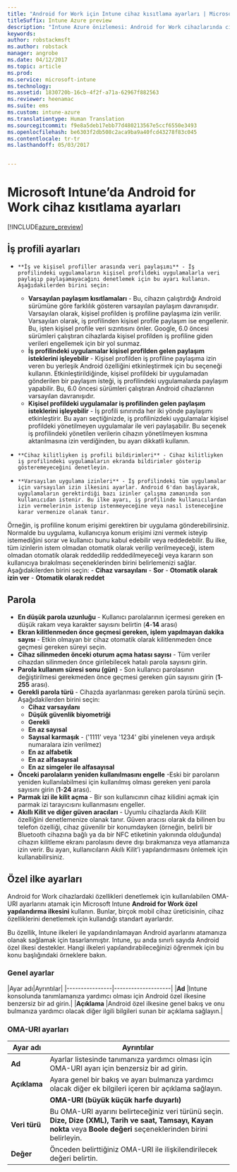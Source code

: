 ```yaml
---
title: "Android for Work için Intune cihaz kısıtlama ayarları | Microsoft Docs"
titleSuffix: Intune Azure preview
description: "Intune Azure önizlemesi: Android for Work cihazlarında cihaz ayarlarını ve işlevselliğini denetlemek için kullanabileceğiniz Intune ayarlarını öğrenin."
keywords: 
author: robstackmsft
ms.author: robstack
manager: angrobe
ms.date: 04/12/2017
ms.topic: article
ms.prod: 
ms.service: microsoft-intune
ms.technology: 
ms.assetid: 1830720b-16cb-4f2f-a71a-62967f882563
ms.reviewer: heenamac
ms.suite: ems
ms.custom: intune-azure
ms.translationtype: Human Translation
ms.sourcegitcommit: f9e8a5deb17ebb77d480213567e5ccf6550e3493
ms.openlocfilehash: be6303f2db508c2aca9ba9a40fcd43278f83c045
ms.contentlocale: tr-tr
ms.lasthandoff: 05/03/2017


---
```


# <a name="android-for-work-device-restriction-settings-in-microsoft-intune"></a>Microsoft Intune’da Android for Work cihaz kısıtlama ayarları

[!INCLUDE[azure_preview](../includes/azure_preview.md)]

## <a name="work-profile-settings"></a>İş profili ayarları
-     **İş ve kişisel profiller arasında veri paylaşımı** - İş profilindeki uygulamaların kişisel profildeki uygulamalarla veri paylaşıp paylaşamayacağını denetlemek için bu ayarı kullanın. Aşağıdakilerden birini seçin:
    - **Varsayılan paylaşım kısıtlamaları** - Bu, cihazın çalıştırdığı Android sürümüne göre farklılık gösteren varsayılan paylaşım davranışıdır. Varsayılan olarak, kişisel profilden iş profiline paylaşıma izin verilir. Varsayılan olarak, iş profilinden kişisel profile paylaşım ise engellenir. Bu, işten kişisel profile veri sızıntısını önler. Google, 6.0 öncesi sürümleri çalıştıran cihazlarda kişisel profilden iş profiline giden verileri engellemek için bir yol sunmaz.  
    - **İş profilindeki uygulamalar kişisel profilden gelen paylaşım isteklerini işleyebilir** - Kişisel profilden iş profiline paylaşıma izin veren bu yerleşik Android özelliğini etkinleştirmek için bu seçeneği kullanın. Etkinleştirildiğinde, kişisel profildeki bir uygulamadan gönderilen bir paylaşım isteği, iş profilindeki uygulamalarda paylaşım yapabilir. Bu, 6.0 öncesi sürümleri çalıştıran Android cihazlarının varsayılan davranışıdır.
    - **Kişisel profildeki uygulamalar iş profilinden gelen paylaşım isteklerini işleyebilir** - İş profili sınırında her iki yönde paylaşımı etkinleştirir. Bu ayarı seçtiğinizde, iş profilinizdeki uygulamalar kişisel profildeki yönetilmeyen uygulamalar ile veri paylaşabilir.  Bu seçenek iş profilindeki yönetilen verilerin cihazın yönetilmeyen kısmına aktarılmasına izin verdiğinden, bu ayarı dikkatli kullanın.


-     **Cihaz kilitliyken iş profili bildirimleri** - Cihaz kilitliyken iş profilindeki uygulamaların ekranda bildirimler gösterip gösteremeyeceğini denetleyin.
-     **Varsayılan uygulama izinleri** - İş profilindeki tüm uygulamalar için varsayılan izin ilkesini ayarlar. Android 6'dan başlayarak, uygulamaların gerektirdiği bazı izinler çalışma zamanında son kullanıcıdan istenir. Bu ilke ayarı, iş profilinde kullanıcılardan izin vermelerinin istenip istenmeyeceğine veya nasıl isteneceğine karar vermenize olanak tanır.
Örneğin, iş profiline konum erişimi gerektiren bir uygulama gönderebilirsiniz. Normalde bu uygulama, kullanıcıya konum erişimi izni vermek isteyip istemediğini sorar ve kullanıcı bunu kabul edebilir veya reddedebilir. Bu ilke, tüm izinlerin istem olmadan otomatik olarak verilip verilmeyeceği, istem olmadan otomatik olarak reddedilip reddedilmeyeceği veya kararın son kullanıcıya bırakılması seçeneklerinden birini belirlemenizi sağlar. Aşağıdakilerden birini seçin:
    -     **Cihaz varsayılanı**
    -     **Sor**
    -     **Otomatik olarak izin ver**
    -     **Otomatik olarak reddet**

## <a name="password"></a>Parola

- **En düşük parola uzunluğu** - Kullanıcı parolalarının içermesi gereken en düşük rakam veya karakter sayısını belirtin (**4**-**14** arası)
- **Ekran kilitlenmeden önce geçmesi gereken, işlem yapılmayan dakika sayısı** - Etkin olmayan bir cihaz otomatik olarak kilitlenmeden önce geçmesi gereken süreyi seçin.
- **Cihaz silinmeden önceki oturum açma hatası sayısı** - Tüm veriler cihazdan silinmeden önce girilebilecek hatalı parola sayısını girin.
- **Parola kullanım süresi sonu (gün)** - Son kullanıcı parolasının değiştirilmesi gerekmeden önce geçmesi gereken gün sayısını girin (**1**-**255** arası).
- **Gerekli parola türü** - Cihazda ayarlanması gereken parola türünü seçin. Aşağıdakilerden birini seçin:
    - **Cihaz varsayılanı**
    - **Düşük güvenlik biyometriği**
    - **Gerekli**
    - **En az sayısal**
    - **Sayısal karmaşık** - ('1111' veya '1234' gibi yinelenen veya ardışık numaralara izin verilmez)
    - **En az alfabetik**
    - **En az alfasayısal**
    - **En az simgeler ile alfasayısal**
- **Önceki parolaların yeniden kullanılmasını engelle** -Eski bir parolanın yeniden kullanılabilmesi için kullanılmış olması gereken yeni parola sayısını girin (**1**-**24** arası).
- **Parmak izi ile kilit açma** - Bir son kullanıcının cihaz kilidini açmak için parmak izi tarayıcısını kullanmasını engeller.
- **Akıllı Kilit ve diğer güven aracıları** - Uyumlu cihazlarda Akıllı Kilit özelliğini denetlemenize olanak tanır. Güven aracısı olarak da bilinen bu telefon özelliği, cihaz güvenilir bir konumdayken (örneğin, belirli bir Bluetooth cihazına bağlı ya da bir NFC etiketinin yakınında olduğunda) cihazın kilitleme ekranı parolasını devre dışı bırakmanıza veya atlamanıza izin verir. Bu ayarı, kullanıcıların Akıllı Kilit’i yapılandırmasını önlemek için kullanabilirsiniz.

## <a name="custom-policy-settings"></a>Özel ilke ayarları
Android for Work cihazlardaki özellikleri denetlemek için kullanılabilen OMA-URI ayarlarını atamak için Microsoft Intune **Android for Work özel yapılandırma ilkesini** kullanın. Bunlar, birçok mobil cihaz üreticisinin, cihaz özelliklerini denetlemek için kullandığı standart ayarlardır.

Bu özellik, Intune ilkeleri ile yapılandırılamayan Android ayarlarını atamanıza olanak sağlamak için tasarlanmıştır.
Intune, şu anda sınırlı sayıda Android özel ilkesi destekler. Hangi ilkeleri yapılandırabileceğinizi öğrenmek için bu konu başlığındaki örneklere bakın.

### <a name="general-settings"></a>Genel ayarlar

|Ayar adı|Ayrıntılar|
    |----------------|--------------------|
    |**Ad** |Intune konsolunda tanımlamanıza yardımcı olması için Android özel ilkesine benzersiz bir ad girin.|
    |**Açıklama** |Android özel ilkesine genel bakış ve onu bulmanıza yardımcı olacak diğer ilgili bilgileri sunan bir açıklama sağlayın.|

### <a name="oma-uri-settings"></a>OMA-URI ayarları

  |Ayar adı|Ayrıntılar|
  |--------|--------------------|
  |**Ad** |Ayarlar listesinde tanımanıza yardımcı olması için OMA-URI ayarı için benzersiz bir ad girin.|
  |**Açıklama** |Ayara genel bir bakış ve ayarı bulmanıza yardımcı olacak diğer ek bilgileri içeren bir açıklama sağlayın.|
    |**OMA-URI (büyük küçük harfe duyarlı)** |Bir ayar için sağlamak istediğiniz OMA-URI’yi belirtin.|
  |**Veri türü** |Bu OMA-URI ayarını belirteceğiniz veri türünü seçin. **Dize, Dize (XML), Tarih ve saat, Tamsayı, Kayan nokta** veya **Boole değeri** seçeneklerinden birini belirleyin.|
  |**Değer** |Önceden belirttiğiniz OMA-URI ile ilişkilendirilecek değeri belirtin.|

